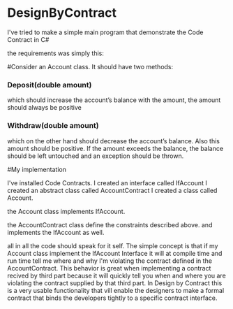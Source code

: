 # DesignByContract

I've tried to make a simple main program that demonstrate the Code Contract in C#

the requirements was simply this:

#Consider an Account class. It should have two methods:

  <h3>Deposit(double amount)</h3>
  which should increase the account’s balance with
the amount, the amount should always be positive

  <h3>Withdraw(double amount)</h3>
  which on the other hand should decrease the
account’s balance. Also this amount should be positive. If the amount
exceeds the balance, the balance should be left untouched and an exception
should be thrown.


#My implementation

I've installed Code Contracts.
I created an interface called IfAccount
I created an abstract class called AccountContract
I created a class called Account.

the Account class implements IfAccount.

the AccountContract class define the constraints described above.
and implements the IfAccount as well.

all in all the code should speak for it self. 
The simple concept is that if my Account class implement the IfAccount Interface it will at compile time
and run time tell me where and why I'm violating the contract defined in the AccountContract. 
This behavior is great when implementing a contract recived by third part because it will quickly tell you 
when and where you are violating the contract supplied by that third part. In Design by Contract this is
a very usable functionality that vill enable the designers to make a formal contract that binds the developers tightly
to a specific contract interface.
